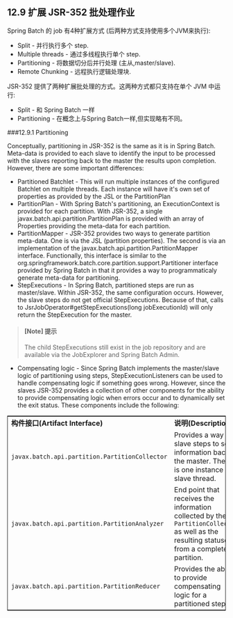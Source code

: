 ## 12.9 扩展 JSR-352 批处理作业

 Spring Batch 的 job 有4种扩展方式 (后两种方式支持使用多个JVM来执行):

- Split - 并行执行多个 step.
- Multiple threads - 通过多线程执行单个 step.
- Partitioning - 将数据切分后并行处理 (主从,master/slave).
- Remote Chunking - 远程执行逻辑处理块.

JSR-352 提供了两种扩展批处理的方式。这两种方式都只支持在单个 JVM 中运行:

- Split - 和 Spring Batch 一样
- Partitioning - 在概念上与Spring Batch一样,但实现略有不同。


###12.9.1 Partitioning

Conceptually, partitioning in JSR-352 is the same as it is in Spring Batch. Meta-data is provided to each slave to identify the input to be processed with the slaves reporting back to the master the results upon completion. However, there are some important differences:

- Partitioned Batchlet - This will run multiple instances of the configured Batchlet on multiple threads. Each instance will have it's own set of properties as provided by the JSL or the PartitionPlan
- PartitionPlan - With Spring Batch's partitioning, an ExecutionContext is provided for each partition. With JSR-352, a single javax.batch.api.partition.PartitionPlan is provided with an array of Properties providing the meta-data for each partition.
- PartitionMapper - JSR-352 provides two ways to generate partition meta-data. One is via the JSL (partition properties). The second is via an implementation of the javax.batch.api.partition.PartitionMapper interface. Functionally, this interface is similar to the org.springframework.batch.core.partition.support.Partitioner interface provided by Spring Batch in that it provides a way to programmaticaly generate meta-data for partitioning.
- StepExecutions - In Spring Batch, partitioned steps are run as master/slave. Within JSR-352, the same configuration occurs. However, the slave steps do not get official StepExecutions. Because of that, calls to JsrJobOperator#getStepExecutions(long jobExecutionId) will only return the StepExecution for the master.

>#### [Note]	提示 ####
> The child StepExecutions still exist in the job repository and are available via the JobExplorer and Spring Batch Admin.

- Compensating logic - Since Spring Batch implements the master/slave logic of partitioning using steps, StepExecutionListeners can be used to handle compensating logic if something goes wrong. However, since the slaves JSR-352 provides a collection of other components for the ability to provide compensating logic when errors occur and to dynamically set the exit status. These components include the following:


<table style="border-collapse: collapse;border: 0.5pt solid ;">
	<colgroup><col align="left"><col align="left"></colgroup>
	<tbody>
		<tr>
			<td><span class="bold"><strong>构件接口(Artifact Interface)</strong></span></td>
			<td><span class="bold"><strong>说明(Description)</strong></span></td>
		</tr>
		<tr>
			<td><code class="classname">javax.batch.api.partition.PartitionCollector</code></td>
			<td>
				Provides a way for slave steps to send information back to the master. 
				There is one instance per slave thread.
			</td>
		</tr>
		<tr>
			<td><code class="classname">javax.batch.api.partition.PartitionAnalyzer</code></td>
			<td>
				End point that receives the information collected by the 
				<code class="classname">PartitionCollector</code> 
				as well as the resulting statuses from a completed partition.
			</td>
		</tr>
		<tr>
			<td><code class="classname">javax.batch.api.partition.PartitionReducer</code></td>
			<td style="" >Provides the ability to provide compensating logic for a partitioned step.</td>
		</tr>
	</tbody>
</table>


